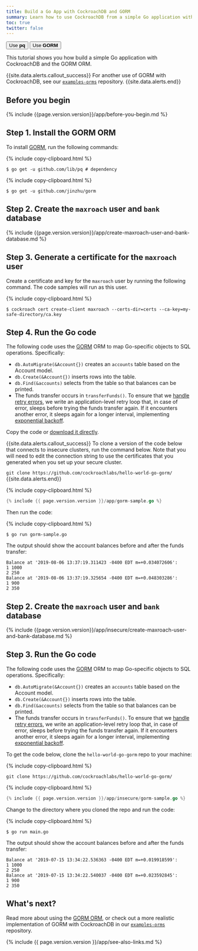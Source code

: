 ```yaml
---
title: Build a Go App with CockroachDB and GORM
summary: Learn how to use CockroachDB from a simple Go application with the GORM ORM.
toc: true
twitter: false
---
```


<div class="filters filters-big clearfix">
    <a href="build-a-go-app-with-cockroachdb.html"><button class="filter-button">Use <strong>pq</strong></button></a>
    <a href="build-a-go-app-with-cockroachdb-gorm.html"><button class="filter-button current">Use <strong>GORM</strong></button></a>
</div>

This tutorial shows you how build a simple Go application with CockroachDB and the GORM ORM.

{{site.data.alerts.callout_success}}
For another use of GORM with CockroachDB, see our [`examples-orms`](https://github.com/cockroachdb/examples-orms) repository.
{{site.data.alerts.end}}

## Before you begin

{% include {{page.version.version}}/app/before-you-begin.md %}

## Step 1. Install the GORM ORM

To install [GORM](http://gorm.io), run the following commands:

{% include copy-clipboard.html %}
~~~ shell
$ go get -u github.com/lib/pq # dependency
~~~

{% include copy-clipboard.html %}
~~~ shell
$ go get -u github.com/jinzhu/gorm
~~~

<section class="filter-content" markdown="1" data-scope="secure">

## Step 2. Create the `maxroach` user and `bank` database

{% include {{page.version.version}}/app/create-maxroach-user-and-bank-database.md %}

## Step 3. Generate a certificate for the `maxroach` user

Create a certificate and key for the `maxroach` user by running the following command. The code samples will run as this user.

{% include copy-clipboard.html %}
~~~ shell
$ cockroach cert create-client maxroach --certs-dir=certs --ca-key=my-safe-directory/ca.key
~~~

## Step 4. Run the Go code

The following code uses the [GORM](http://gorm.io) ORM to map Go-specific objects to SQL operations. Specifically:

- `db.AutoMigrate(&Account{})` creates an `accounts` table based on the Account model.
- `db.Create(&Account{})` inserts rows into the table.
- `db.Find(&accounts)` selects from the table so that balances can be printed.
- The funds transfer occurs in `transferFunds()`. To ensure that we [handle retry errors](transactions.html#client-side-intervention), we write an application-level retry loop that, in case of error, sleeps before trying the funds transfer again. If it encounters another error, it sleeps again for a longer interval, implementing [exponential backoff](https://en.wikipedia.org/wiki/Exponential_backoff).

Copy the code or
<a href="https://raw.githubusercontent.com/cockroachdb/docs/master/_includes/{{ page.version.version }}/app/gorm-sample.go" download>download it directly</a>.

{{site.data.alerts.callout_success}}
To clone a version of the code below that connects to insecure clusters, run the command below. Note that you will need to edit the connection string to use the certificates that you generated when you set up your secure cluster.

`git clone https://github.com/cockroachlabs/hello-world-go-gorm/`
{{site.data.alerts.end}}

{% include copy-clipboard.html %}
~~~ go
{% include {{ page.version.version }}/app/gorm-sample.go %}
~~~

Then run the code:

{% include copy-clipboard.html %}
~~~ shell
$ go run gorm-sample.go
~~~

The output should show the account balances before and after the funds transfer:

~~~ shell
Balance at '2019-08-06 13:37:19.311423 -0400 EDT m=+0.034072606':
1 1000
2 250
Balance at '2019-08-06 13:37:19.325654 -0400 EDT m=+0.048303286':
1 900
2 350
~~~

</section>

<section class="filter-content" markdown="1" data-scope="insecure">

## Step 2. Create the `maxroach` user and `bank` database

{% include {{page.version.version}}/app/insecure/create-maxroach-user-and-bank-database.md %}

## Step 3. Run the Go code

The following code uses the [GORM](http://gorm.io) ORM to map Go-specific objects to SQL operations. Specifically:

- `db.AutoMigrate(&Account{})` creates an `accounts` table based on the Account model.
- `db.Create(&Account{})` inserts rows into the table.
- `db.Find(&accounts)` selects from the table so that balances can be printed.
- The funds transfer occurs in `transferFunds()`. To ensure that we [handle retry errors](transactions.html#client-side-intervention), we write an application-level retry loop that, in case of error, sleeps before trying the funds transfer again. If it encounters another error, it sleeps again for a longer interval, implementing [exponential backoff](https://en.wikipedia.org/wiki/Exponential_backoff).

To get the code below, clone the `hello-world-go-gorm` repo to your machine:

{% include copy-clipboard.html %}
~~~ shell
git clone https://github.com/cockroachlabs/hello-world-go-gorm/
~~~

{% include copy-clipboard.html %}
~~~ go
{% include {{ page.version.version }}/app/insecure/gorm-sample.go %}
~~~

Change to the directory where you cloned the repo and run the code:

{% include copy-clipboard.html %}
~~~ shell
$ go run main.go
~~~

The output should show the account balances before and after the funds transfer:

~~~ shell
Balance at '2019-07-15 13:34:22.536363 -0400 EDT m=+0.019918599':
1 1000
2 250
Balance at '2019-07-15 13:34:22.540037 -0400 EDT m=+0.023592845':
1 900
2 350
~~~

</section>

## What's next?

Read more about using the [GORM ORM](http://gorm.io), or check out a more realistic implementation of GORM with CockroachDB in our [`examples-orms`](https://github.com/cockroachdb/examples-orms) repository.

{% include {{ page.version.version }}/app/see-also-links.md %}
